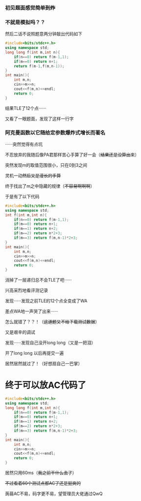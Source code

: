 ### 初见题面感觉~~简单到炸~~

### 不就是模拟吗？？

然后二话不说照题意两分钟敲出代码如下

```cpp
#include<bits/stdc++.h>
using namespace std;
long long f(int m,int n){
    if(n==0) return f(m-1,1);
    if(m==0) return n+1;
    return f(m-1,f(m,n-1));
}
int main(){
    int m,n;
    cin>>m>>n;
    cout<<f(m,n)<<endl;
    return 0;
}
```
结果TLE了12个点······

又看了一眼题面，发现了这样一行字

### 阿克曼函数以它随给定参数爆炸式增长而著名

······突然觉得有点坑

不忍放弃的我随后像PA君那样苦心手算了好一会（~~结果还是没算出来~~）

突然发现m的取值范围很小，只在0到3之间

灵机一动~~然后又是漫长的手算~~

终于找出了m之中隐藏的规律（~~不容易啊啊啊~~）

于是有了以下代码

```cpp
#include<bits/stdc++.h>
using namespace std;
int f(int m,int n){
    if(n==0) return f(m-1,1);
    if(m==0) return n+1;
    if(m==1) return n+2;
    if(m==2) return n*2+3;
    if(m==3) return f(m,n-1)*2+3;
}
int main(){
    int m,n;
    cin>>m>>n;
    cout<<f(m,n)<<endl;
    return 0;
}
```
消掉了一层递归总不会TLE了吧······

兴高采烈地看评测记录

发现······发现之前TLE的12个点全变成了WA

差点WA地一声哭了出来······

怎么就错了？？！（~~这道题又不给下载测试数据~~）

又是艰辛的调试

发现······发现自己没开long long（又是一把泪）

开了long long 以后再提交一遍

居然居然就过了！（好想扇自己一巴掌）

# 终于可以放AC代码了

```cpp
#include<bits/stdc++.h>
using namespace std;
long long f(int m,int n){
    if(n==0) return f(m-1,1);
    if(m==0) return n+1;
    if(m==1) return n+2;
    if(m==2) return n*2+3;
    if(m==3) return f(m,n-1)*2+3;
}
int main(){
    int m,n;
    cin>>m>>n;
    cout<<f(m,n)<<endl;
    return 0;
}
```
居然只用60ms（~~我之前干什么去了~~）

~~不过看着60个测试点都AC了还是挺爽的~~

蒟蒻AC不易，码字更不易，望管理员大佬通过QwQ